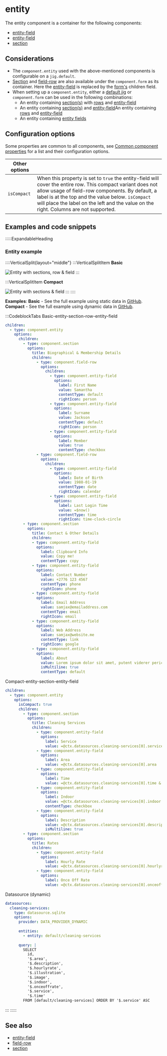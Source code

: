 # entity

The entity component is a container for the following components:

- [entity-field](./entity/entity-field.md)
- [entity-field](./entity/entity-field.md)
- [section](./entity/section.md)

## Considerations

- The `component.entity` used with the above-mentioned components is configurable on a `jig.default`.
- [Section](./entity/section.md) and [field-row](./entity/field-row.md) are also available under the `component.form` as its container. Here the [entity-field](./entity/entity-field.md) is replaced by the [form's](./form.md) children field.
- When setting up a `component.entity`, either a [default jig](<./../Jig Types/jig_default.md>) or `component.form` can be used in the following combinations:
  - An entity containing [section(s)](./entity/section.md) with [rows](./entity/field-row.md) and [entity-field](./entity/entity-field.md)
  - An entity containing [section(s)](./entity/section.md) and [entity-field](./entity/entity-field.md)An entity containing [rows](./entity/field-row.md) and [entity-field](./entity/entity-field.md)
  - An entity containing [entity fields](./entity/entity-field.md)

## Configuration options

Some properties are common to all components, see [Common component properties](docId\:LLnTD-rxe8FmH7WpC5cZb) for a list and their configuration options.

| **Other options** |                                                                                                                                                                                                                                                                                                               |
| ----------------- | ------------------------------------------------------------------------------------------------------------------------------------------------------------------------------------------------------------------------------------------------------------------------------------------------------------- |
| `isCompact`       | When this property is set to `true` the entity-field will cover the entire row. This compact variant does not allow usage of field-row components. By default, a label is at the top and the value below. `isCompact` will place the label on the left and the value on the right. Columns are not supported. |

## Examples and code snippets

:::::ExpandableHeading

### Entity example

::::VerticalSplit{layout="middle"}
:::VerticalSplitItem
**Basic**

![Entity with sections, row & field](https://archbee-image-uploads.s3.amazonaws.com/x7vdIDH6-ScTprfmi2XXX/xQ6vW15SRw79rWRz5aMxz_img9802iphone13blueportrait.png "Entity with sections, row & field")
:::

:::VerticalSplitItem
**Compact**

![Entity with sections & field](https://archbee-image-uploads.s3.amazonaws.com/x7vdIDH6-ScTprfmi2XXX/P7cVpxb09Yx1ZnvKqqhc8_img9803iphone13blueportrait.png "Entity with sections & field")
:::
::::

**Examples**:
**Basic** - See the full example using static data in [GitHub]("https://github.com/jigx-com/jigx-samples/blob/main/quickstart/jigx-samples/jigs/jigx-components/section/static-data/section-row-entity-example-sd.jigx).
**Compact** - See the full example using dynamic data in [GitHub](https://github.com/jigx-com/jigx-samples/blob/main/quickstart/jigx-samples/jigs/jigx-components/section/dynamic-data/section-entity-field-dd-compact.jigx).

:::CodeblockTabs
Basic-entity-section-row-entity-field

```yaml
children:
  - type: component.entity
    options:
      children:
        - type: component.section
          options:
            title: Biographical & Membership Details
            children:
              - type: component.field-row
                options:
                  children: 
                    - type: component.entity-field
                      options:
                        label: First Name
                        value: Samantha
                        contentType: default
                        rightIcon: person
                    - type: component.entity-field
                      options:
                        label: Surname
                        value: Jackson
                        contentType: default
                        rightIcon: person
                    - type: component.entity-field
                      options:
                        label: Member
                        value: true
                        contentType: checkbox
              - type: component.field-row
                options:
                  children:
                    - type: component.entity-field
                      options:
                        label: Date of Birth
                        value: 1988-01-19
                        contentType: date
                        rightIcon: calendar
                    - type: component.entity-field
                      options:
                        label: Last Login Time
                        value: =$now()
                        contentType: time
                        rightIcon: time-clock-circle
        - type: component.section
          options:
            title: Contact & Other Details
            children:
            - type: component.entity-field
              options:
                label: Clipboard Info
                value: Copy me!
                contentType: copy
            - type: component.entity-field
              options:
                label: Contact Number
                value: +2776 123 4567
                contentType: phone
                rightIcon: phone
            - type: component.entity-field
              options:
                label: Email Address
                value: samjax@emailaddress.com
                contentType: email
                rightIcon: email
            - type: component.entity-field
              options:
                label: Web Address
                value: samjax@website.me
                contentType: link
                rightIcon: google
            - type: component.entity-field
              options:
                label: About
                value: Lorem ipsum dolor sit amet, putent viderer pericula per ex, cu ius sonet referrentur. Cu pri ubique mediocrem maluisset, eum ea assum vivendum constituto. Fierent accusata nec ut, ullum impetus omittam cu per. Perpetua consectetuer no ius. Nam error elitr no, ferri praesent te cum. An commodo aliquando dissentiet duo. Primis eripuit bonorum ius ei, usu cu posse mazim. Elitr alterum mentitum eos cu, sit te quodsi everti neglegentur. Est in diam causae, erat conceptam eum an. Sea ullum causae temporibus ex, libris delectus pro et.
                isMultiline: true
                contentType: default
```

Compact-entity-section-entity-field

```yaml
children:
  - type: component.entity
    options:
      isCompact: true
      children:
        - type: component.section
          options:
            title: Cleaning Services
            children:
              - type: component.entity-field
                options:
                  label: Service
                  value: =@ctx.datasources.cleaning-services[0].service
              - type: component.entity-field
                options:
                  label: Area
                  value: =@ctx.datasources.cleaning-services[0].area
              - type: component.entity-field
                options:
                  label: Time
                  value: =@ctx.datasources.cleaning-services[0].time & ' minutes'
              - type: component.entity-field
                options:
                  label: Indoor
                  value: =@ctx.datasources.cleaning-services[0].indoor
                  contentType: checkbox
              - type: component.entity-field
                options:
                  label: Description
                  value: =@ctx.datasources.cleaning-services[0].description
                  isMultiline: true
        - type: component.section
          options:
            title: Rates
            children:
              - type: component.entity-field
                options:
                  label: Hourly Rate
                  value: =@ctx.datasources.cleaning-services[0].hourlyrate != null ? @ctx.datasources.cleaning-services[0].hourlyrate :'N/A'
              - type: component.entity-field
                options:
                  label: Once Off Rate
                  value: =@ctx.datasources.cleaning-services[0].onceoffrate != null ? @ctx.datasources.cleaning-services[0].onceoffrate :'N/A'
```

Datasource (dynamic)

```yaml
datasources:
  cleaning-services:
    type: datasource.sqlite
    options:
      provider: DATA_PROVIDER_DYNAMIC
  
      entities:
        - entity: default/cleaning-services
  
      query: |
        SELECT 
          id, 
          '$.area', 
          '$.description', 
          '$.hourlyrate', 
          '$.illustration', 
          '$.image', 
          '$.indoor', 
          '$.onceoffrate', 
          '$.service', 
          '$.time' 
        FROM [default/cleaning-services] ORDER BY '$.service' ASC
```

:::
:::::

## See also

- [entity-field](./entity/entity-field.md)
- [field-row](./entity/field-row.md)
- [section](https://docs.jigx.com/docs/jc-section")
